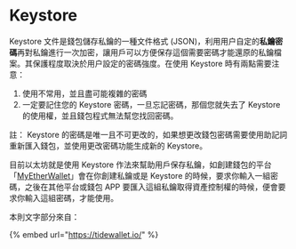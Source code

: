 # Keystore

Keystore 文件是錢包儲存私鑰的一種文件格式 \(JSON\)，利用用户自定的**私鑰密碼**再對私鑰進行一次加密，讓用戶可以方便保存這個需要密碼才能還原的私鑰檔案。其保護程度取決於用户設定的密碼強度。在使用 Keystore 時有兩點需要注意：

1. 使用不常用，並且盡可能複雜的密碼
2. 一定要記住您的 Keystore 密碼，一旦忘記密碼，那個您就失去了 Keystore 的使用權，並且錢包程式無法幫您找回密碼。

註： Keystore 的密碼是唯一且不可更改的，如果想更改錢包密碼需要使用助記詞重新匯入錢包，並使用更改密碼功能生成新的 Keystore。

目前以太坊就是使用 Keystore 作法來幫助用戶保存私鑰，如創建錢包的平台「[MyEtherWallet](../yi-tai-fang-bao/jian-bao/myetherwallet.md)」會在你創建私鑰或是 Keystore 的時候，要求你輸入一組密碼，之後在其他平台或錢包 APP 要匯入這組私鑰取得資產控制權的時候，便會要求你輸入這組密碼，才能使用。

本則文字部分來自：

{% embed url="https://tidewallet.io/" %}

